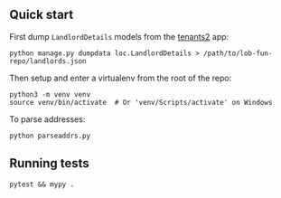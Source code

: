 ## Quick start

First dump `LandlordDetails` models from the [tenants2][] app:

```
python manage.py dumpdata loc.LandlordDetails > /path/to/lob-fun-repo/landlords.json
```

Then setup and enter a virtualenv from the root of the repo:

```
python3 -m venv venv
source venv/bin/activate  # Or 'venv/Scripts/activate' on Windows
```

To parse addresses:

```
python parseaddrs.py
```

## Running tests

```
pytest && mypy .
```

[tenants2]: https://github.com/justFixNYC/tenants2
